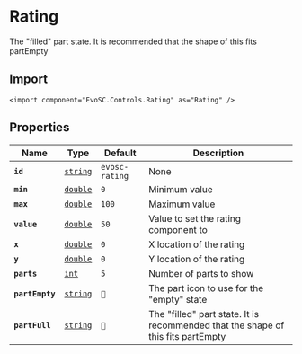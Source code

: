 # Rating
The "filled" part state. It is recommended that the shape of this fits partEmpty

## Import
```xml:no-line-numbers
<import component="EvoSC.Controls.Rating" as="Rating" />
```

## Properties
| Name | Type | Default | Description |
|------|------|---------|-------------|
| **`id`** | [`string`](#) | `evosc-rating` | None |
| **`min`** | [`double`](#) | `0` | Minimum value |
| **`max`** | [`double`](#) | `100` | Maximum value |
| **`value`** | [`double`](#) | `50` | Value to set the rating component to |
| **`x`** | [`double`](#) | `0` | X location of the rating |
| **`y`** | [`double`](#) | `0` | Y location of the rating |
| **`parts`** | [`int`](#) | `5` | Number of parts to show |
| **`partEmpty`** | [`string`](#) | `` | The part icon to use for the "empty" state |
| **`partFull`** | [`string`](#) | `` | The "filled" part state. It is recommended that the shape of this fits partEmpty |


